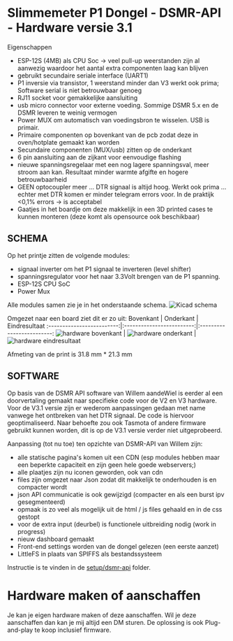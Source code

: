 # Slimmemeter P1 Dongel - DSMR-API - Hardware versie 3.1
Eigenschappen
- ESP-12S (4MB) als CPU Soc -> veel pull-up weerstanden zijn al aanwezig waardoor het aantal extra componenten laag kan blijven
- gebruikt secundaire seriale interface (UART1)
- P1 inversie via transistor, 1 weerstand minder dan V3 werkt ook prima; Software serial is niet betrouwbaar genoeg
- RJ11 socket voor gemakkelijke aansluiting
- usb micro connector voor externe voeding. Sommige DSMR 5.x en de DSMR leveren te weinig vermogen
- Power MUX om automatisch van voedingsbron te wisselen. USB is primair.
- Primaire componenten op bovenkant van de pcb zodat deze in oven/hotplate gemaakt kan worden
- Secundaire componenten (MUX/usb) zitten op de onderkant
- 6 pin aansluiting aan de zijkant voor eenvoudige flashing
- nieuwe spanningsregelaar met een nog lagere spanningsval, meer stroom aan kan. Resultaat minder warmte afgifte en hogere betrouwbaarheid
- GEEN optocoupler meer ... DTR signaal is altijd hoog. Werkt ook prima ... echter met DTR komen er minder telegram errors voor. In de praktijk  <0,1% errors -> is acceptabel
- Gaatjes in het boardje om deze makkelijk in een 3D printed cases te kunnen monteren (deze komt als opensource ook beschikbaar)

## SCHEMA
Op het printje zitten de volgende modules:
- signaal inverter om het P1 signaal te inverteren (level shifter)
- spanningsregulator voor het naar 3.3Volt brengen van de P1 spanning.
- ESP-12S CPU SoC
- Power Mux

Alle modules samen zie je in het onderstaande schema.
![Kicad schema](hardware/v3.1-kicad-schema.png) 


Omgezet naar een board ziet dit er zo uit:
Bovenkant             |  Onderkant |  Eindresultaat
:-------------------------:|:-------------------------:|:-------------------------:
![hardware bovenkant](hardware/v3.1-print-boven.png)  |  ![hardware onderkant](hardware/v3.1-print-onder.png) | ![hardware eindresultaat](hardware/v3.1-eindresultaat.jpg)

Afmeting van de print is 31.8 mm * 21.3 mm

## SOFTWARE
Op basis van de DSMR API software van Willem aandeWiel is eerder al een doorvertaling gemaakt naar specifieke code voor de V2 en V3 hardware. Voor de V3.1 versie zijn er wederom aanpassingen gedaan met name vanwege het ontbreken van het DTR signaal. De code is hiervoor geoptimaliseerd.
Naar behoefte zou ook Tasmota of andere firmware gebruikt kunnen worden, dit is op de V3.1 versie verder niet uitgeprobeerd.

Aanpassing (tot nu toe) ten opzichte van DSMR-API van Willem zijn:
- alle statische pagina's komen uit een CDN (esp modules hebben maar een beperkte capaciteit en zijn geen hele goede webservers;)
- alle plaatjes zijn nu iconen geworden, ook van cdn
- files zijn omgezet naar Json zodat dit makkelijk te onderhouden is en compacter wordt
- json API communicatie is ook gewijzigd (compacter en als een burst ipv gesegmenteerd)
- opmaak is zo veel als mogelijk uit de html / js files gehaald en in de css gestopt
- voor de extra input (deurbel) is functionele uitbreiding nodig (work in progress)
- nieuw dashboard gemaakt
- Front-end settings worden van de dongel gelezen (een eerste aanzet)
- LittleFS in plaats van SPIFFS als bestandssysteem

Instructie is te vinden in de [setup/dsmr-api](setup/dsmr-api/README.md) folder.

# Hardware maken of aanschaffen
Je kan je eigen hardware maken of deze aanschaffen. Wil je deze aanschaffen dan kan je mij altijd een DM sturen. De oplossing is ook Plug-and-play te koop inclusief firmware.